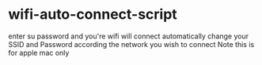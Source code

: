 # wifi-auto-connect-script
enter su password and you're wifi will connect automatically
change your SSID and Password according the network you wish to connect
Note this is for apple mac only
